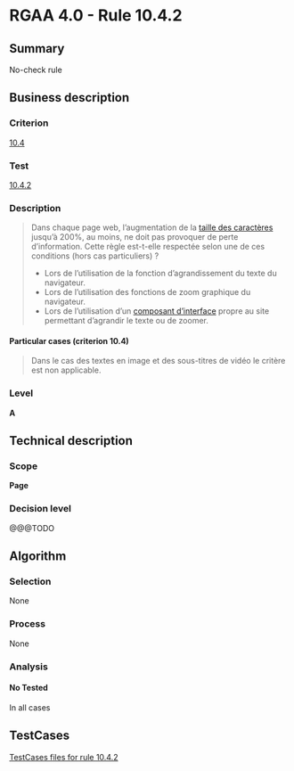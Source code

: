 # RGAA 4.0 - Rule 10.4.2

## Summary
No-check rule


## Business description

### Criterion
[10.4](https://www.numerique.gouv.fr/publications/rgaa-accessibilite/methode/criteres/#crit-10-4)

### Test
[10.4.2](https://www.numerique.gouv.fr/publications/rgaa-accessibilite/methode/criteres/#test-10-4-2)

### Description
> Dans chaque page web, l’augmentation de la [taille des caractères](https://www.numerique.gouv.fr/publications/rgaa-accessibilite/methode/glossaire/#taille-des-caracteres) jusqu’à 200%, au moins, ne doit pas provoquer de perte d’information. Cette règle est-t-elle respectée selon une de ces conditions (hors cas particuliers) ?
> 
> * Lors de l’utilisation de la fonction d’agrandissement du texte du navigateur.
> * Lors de l’utilisation des fonctions de zoom graphique du navigateur.
> * Lors de l’utilisation d’un [composant d’interface](https://www.numerique.gouv.fr/publications/rgaa-accessibilite/methode/glossaire/#composant-d-interface) propre au site permettant d’agrandir le texte ou de zoomer.

#### Particular cases (criterion 10.4)
> Dans le cas des textes en image et des sous-titres de vidéo le critère est non applicable.

### Level
**A**


## Technical description

### Scope
**Page**

### Decision level
@@@TODO


## Algorithm

### Selection
None

### Process
None

### Analysis

#### No Tested
In all cases


##  TestCases

[TestCases files for rule 10.4.2](https://gitlab.com/asqatasun/Asqatasun/-/tree/v5/rules/rules-rgaa4.0/src/test/resources/testcases/rgaa40//Rgaa40Rule100402/)


